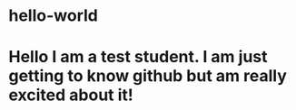 # hello-world

# Hello I am a test student. I am just getting to know github but am really excited about it!

